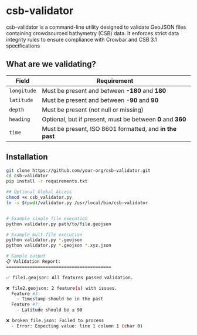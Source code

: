 # csb-validator
csb-validator is a command-line utility designed to validate GeoJSON files containing crowdsourced bathymetry (CSB) data. It enforces strict data integrity rules to ensure compliance with Crowbar and CSB 3.1 specifications



## What are we validating?

| Field       | Requirement                                                               |
|-------------|---------------------------------------------------------------------------|
| `longitude` | Must be present and between **-180** and **180**                          |
| `latitude`  | Must be present and between **-90** and **90**                            |
| `depth`     | Must be present (not null or missing)                                     |
| `heading`   | Optional, but if present, must be between **0** and **360**               |
| `time`      | Must be present, ISO 8601 formatted, and **in the past**       


## Installation

```bash
git clone https://github.com/your-org/csb-validator.git
cd csb-validator
pip install -r requirements.txt

## Optional Global Access
chmod +x csb_validator.py
ln -s $(pwd)/validator.py /usr/local/bin/csb-validator


# Example single file execution 
python validator.py path/to/file.geojson

# Example mult-file execution
python validator.py *.geojson
python validator.py *.geojson *.xyz.json

# Sample output
📋 Validation Report:
========================================

✅ file1.geojson: All features passed validation.

❌ file2.geojson: 2 feature(s) with issues.
  Feature #3:
    - Timestamp should be in the past
  Feature #7:
    - Latitude should be ≤ 90

❌ broken_file.json: Failed to process
  - Error: Expecting value: line 1 column 1 (char 0)
